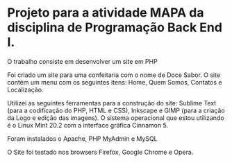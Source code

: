 <h1><strong>Projeto para a atividade MAPA da disciplina de Programação Back End I.</strong></h1>
<p>O trabalho consiste em desenvolver um site em PHP</p> 
<p>Foi criado um site para uma confeitaria com o nome de Doce Sabor. O site contém um menu com os seguintes itens: Home, Quem Somos, Contatos e Localização.</p>
<p>Utilizei as seguintes ferramentas para a construção do site: Sublime Text (para a codificação do PHP, HTML e CSS), Inkscape e GIMP (para a criação da Logo e edição das imagens). O sistema operacional que estou utilizando é o Linux Mint 20.2 com a interface gráfica Cinnamon 5.</p>
<p>Foram instalados o Apache, PHP MyAdmin e MySQL</p>
<p>O Site foi testado nos browsers Firefox, Google Chrome e Opera.</p>
